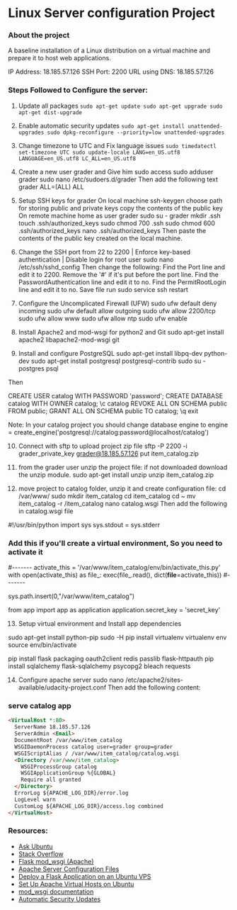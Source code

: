 # Linux Server configuration Project

### About the project
A baseline installation of a Linux distribution on a virtual machine and prepare it to host web applications.

IP Address: 18.185.57.126
SSH Port: 2200
URL using DNS: 18.185.57.126 

### Steps Followed to Configure the server:

1. Update all packages
`sudo apt-get update
 sudo apt-get upgrade
 sudo apt-get dist-upgrade`


2. Enable automatic security updates
`sudo apt-get install unattended-upgrades
 sudo dpkg-reconfigure --priority=low unattended-upgrades`

3. Change timezone to UTC and Fix language issues
`sudo timedatectl set-timezone UTC
 sudo update-locale LANG=en_US.utf8 LANGUAGE=en_US.utf8 LC_ALL=en_US.utf8`

4. Create a new user grader and Give him sudo access
sudo adduser grader
sudo nano /etc/sudoers.d/grader 
Then add the following text grader ALL=(ALL) ALL

5. Setup SSH keys for grader
On local machine ssh-keygen 
choose path for storing public and private keys
copy the contents of the public key
On remote machine home as user grader
sudo su - grader
mkdir .ssh
touch .ssh/authorized_keys 
sudo chmod 700 .ssh
sudo chmod 600 .ssh/authorized_keys 
nano .ssh/authorized_keys 
Then paste the contents of the public key created on the local machine.

6. Change the SSH port from 22 to 2200 | Enforce key-based authentication | Disable login for root user
sudo nano /etc/ssh/sshd_config
Then change the following:
Find the Port line and edit it to 2200. Remove the '#' if it's put before the port line.
Find the PasswordAuthentication line and edit it to no.
Find the PermitRootLogin line and edit it to no.
Save file
run sudo service ssh restart

7. Configure the Uncomplicated Firewall (UFW)
sudo ufw default deny incoming
sudo ufw default allow outgoing
sudo ufw allow 2200/tcp
sudo ufw allow www
sudo ufw allow ntp
sudo ufw enable

8. Install Apache2 and mod-wsgi for python2 and Git
sudo apt-get install apache2 libapache2-mod-wsgi git

9. Install and configure PostgreSQL
sudo apt-get install libpq-dev python-dev
sudo apt-get install postgresql postgresql-contrib
sudo su - postgres
psql


Then

CREATE USER catalog WITH PASSWORD 'password';
CREATE DATABASE catalog WITH OWNER catalog;
\c catalog
REVOKE ALL ON SCHEMA public FROM public;
GRANT ALL ON SCHEMA public TO catalog;
\q
exit


Note: In your catalog project you should change database engine to
engine = create_engine('postgresql://catalog:password@localhost/catalog')


10. Connect with sftp to upload project zip file
sftp -P 2200 -i grader_private_key grader@18.185.57.126 
put item_catalog.zip

11. from the grader user unzip the project file:
if not downloaded download the unzip module.
sudo apt-get install unzip
unzip item_catalog.zip

12. move project to catalog folder, unzip it and create configuration file:
cd /var/www/
sudo mkdir item_catalog
cd item_catalog
cd ~
mv item_catalog -r /item_catalog
nano catalog.wsgi
Then add the following in catalog.wsgi file

#!/usr/bin/python
import sys
sys.stdout = sys.stderr

### Add this if you'll create a virtual environment, So you need to activate it
#-------
activate_this = '/var/www/item_catalog/env/bin/activate_this.py'
with open(activate_this) as file_:
    exec(file_.read(), dict(__file__=activate_this))
#-------

sys.path.insert(0,"/var/www/item_catalog")

from app import app as application
application.secret_key = 'secret_key'


13. Setup virtual environment and Install app dependencies

sudo apt-get install python-pip
sudo -H pip install virtualenv
virtualenv env
source env/bin/activate

pip install flask packaging oauth2client redis passlib flask-httpauth
pip install sqlalchemy flask-sqlalchemy psycopg2 bleach requests

14. Configure apache server
sudo nano /etc/apache2/sites-available/udacity-project.conf
Then add the following content:

### serve catalog app
``` html
<VirtualHost *:80>
  ServerName 18.185.57.126
  ServerAdmin <Email>
  DocumentRoot /var/www/item_catalog
  WSGIDaemonProcess catalog user=grader group=grader
  WSGIScriptAlias / /var/www/item_catalog/catalog.wsgi
  <Directory /var/www/item_catalog>
    WSGIProcessGroup catalog
    WSGIApplicationGroup %{GLOBAL}
    Require all granted
  </Directory>
  ErrorLog ${APACHE_LOG_DIR}/error.log
  LogLevel warn
  CustomLog ${APACHE_LOG_DIR}/access.log combined
</VirtualHost>
```
### Resources:

* [Ask Ubuntu](https://askubuntu.com/)
* [Stack Overflow](https://stackoverflow.com/)
* [Flask mod_wsgi (Apache)](http://flask.pocoo.org/docs/0.12/deploying/mod_wsgi/)
* [Apache Server Configuration Files](https://httpd.apache.org/docs/current/configuring.html)
* [Deploy a Flask Application on an Ubuntu VPS](https://www.digitalocean.com/community/tutorials/how-to-deploy-a-flask-application-on-an-ubuntu-vps)
* [Set Up Apache Virtual Hosts on Ubuntu ](https://www.digitalocean.com/community/tutorials/how-to-set-up-apache-virtual-hosts-on-ubuntu-14-04-lts)
* [mod_wsgi documentation](https://modwsgi.readthedocs.io/en/develop/)
* [Automatic Security Updates](https://help.ubuntu.com/community/AutomaticSecurityUpdates#Using_the_.22unattended-upgrades.22_package)
